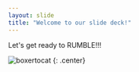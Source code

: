 ```yaml
---
layout: slide
title: "Welcome to our slide deck!"
---
```


Let's get ready to RUMBLE!!! 

![boxertocat](https://octodex.github.com/images/boxertocat_octodex.jpg)
{: .center}
